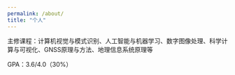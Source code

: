 ```yaml
---
permalink: /about/
title: "个人"
---
```


主修课程：计算机视觉与模式识别、人工智能与机器学习、数字图像处理、科学计算与可视化、GNSS原理与方法、地理信息系统原理等

GPA：3.6/4.0（30%）
